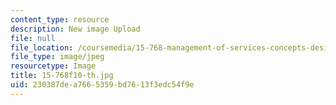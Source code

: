 ```yaml
---
content_type: resource
description: New image Upload
file: null
file_location: /coursemedia/15-768-management-of-services-concepts-design-and-delivery-fall-2010/230387dea7665359bd7613f3edc54f9e_15-768f10-th.jpg
file_type: image/jpeg
resourcetype: Image
title: 15-768f10-th.jpg
uid: 230387de-a766-5359-bd76-13f3edc54f9e
---
```

